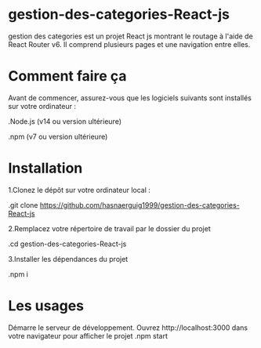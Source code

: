 # gestion-des-categories-React-js
gestion des categories est un projet React js  montrant le routage à l'aide de React Router v6. Il comprend plusieurs pages et une navigation entre elles.
# Comment faire ça
Avant de commencer, assurez-vous que les logiciels suivants sont installés sur votre ordinateur :

.Node.js (v14 ou version ultérieure)

.npm (v7 ou version ultérieure)

# Installation
1.Clonez le dépôt sur votre ordinateur local :

.git clone https://github.com/hasnaerguig1999/gestion-des-categories-React-js

2.Remplacez votre répertoire de travail par le dossier du projet

.cd gestion-des-categories-React-js

3.Installer les dépendances du projet

.npm i

# Les usages
Démarre le serveur de développement. Ouvrez http://localhost:3000 dans votre navigateur pour afficher le projet
.npm start

